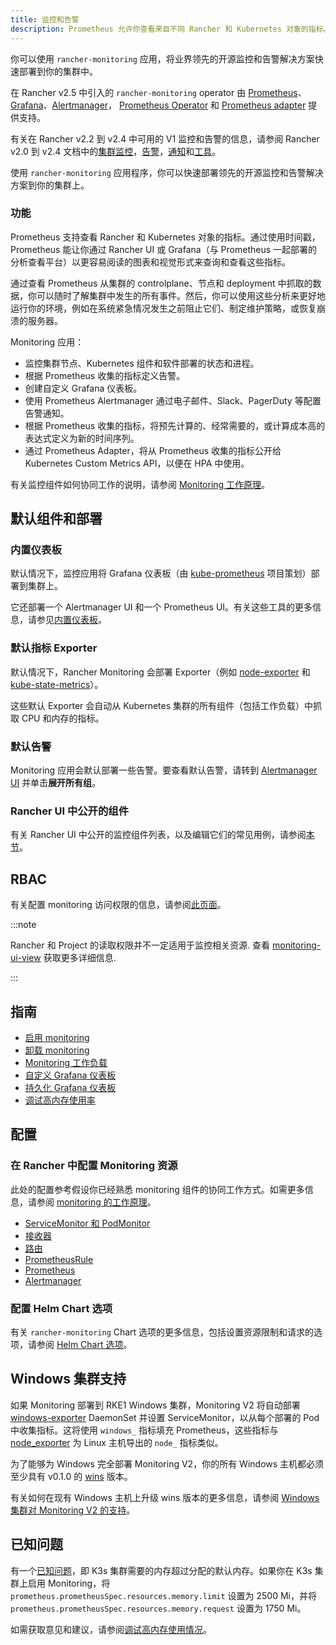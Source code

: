 ```yaml
---
title: 监控和告警
description: Prometheus 允许你查看来自不同 Rancher 和 Kubernetes 对象的指标。了解监控范围以及如何启用集群监控
---
```


<head>
  <link rel="canonical" href="https://ranchermanager.docs.rancher.com/zh/integrations-in-rancher/monitoring-and-alerting"/>
</head>

你可以使用 `rancher-monitoring` 应用，将业界领先的开源监控和告警解决方案快速部署到你的集群中。

在 Rancher v2.5 中引入的 `rancher-monitoring` operator 由 [Prometheus](https://prometheus.io/)、[Grafana](https://grafana.com/grafana/)、[Alertmanager](https://prometheus.io/docs/alerting/latest/alertmanager/)， [Prometheus Operator](https://github.com/prometheus-operator/prometheus-operator) 和 [Prometheus adapter](https://github.com/DirectXMan12/k8s-prometheus-adapter) 提供支持。

有关在 Rancher v2.2 到 v2.4 中可用的 V1 监控和告警的信息，请参阅 Rancher v2.0 到 v2.4 文档中的[集群监控](/versioned_docs/version-2.0-2.4/explanations/integrations-in-rancher/cluster-monitoring/cluster-monitoring.md)，[告警](/versioned_docs/version-2.0-2.4/explanations/integrations-in-rancher/cluster-alerts/cluster-alerts.md)，[通知](/versioned_docs/version-2.0-2.4/explanations/integrations-in-rancher/notifiers.md)和[工具](/versioned_docs/version-2.0-2.4/reference-guides/rancher-project-tools/rancher-project-tools.md)。

使用 `rancher-monitoring` 应用程序，你可以快速部署领先的开源监控和告警解决方案到你的集群上。

### 功能

Prometheus 支持查看 Rancher 和 Kubernetes 对象的指标。通过使用时间戳，Prometheus 能让你通过 Rancher UI 或 Grafana（与 Prometheus 一起部署的分析查看平台）以更容易阅读的图表和视觉形式来查询和查看这些指标。

通过查看 Prometheus 从集群的 controlplane、节点和 deployment 中抓取的数据，你可以随时了解集群中发生的所有事件。然后，你可以使用这些分析来更好地运行你的环境，例如在系统紧急情况发生之前阻止它们、制定维护策略，或恢复崩溃的服务器。

Monitoring 应用：

- 监控集群节点、Kubernetes 组件和软件部署的状态和进程。
- 根据 Prometheus 收集的指标定义告警。
- 创建自定义 Grafana 仪表板。
- 使用 Prometheus Alertmanager 通过电子邮件、Slack、PagerDuty 等配置告警通知。
- 根据 Prometheus 收集的指标，将预先计算的、经常需要的，或计算成本高的表达式定义为新的时间序列。
- 通过 Prometheus Adapter，将从 Prometheus 收集的指标公开给 Kubernetes Custom Metrics API，以便在 HPA 中使用。

有关监控组件如何协同工作的说明，请参阅 [Monitoring 工作原理](how-monitoring-works.md)。

## 默认组件和部署

### 内置仪表板

默认情况下，监控应用将 Grafana 仪表板（由 [kube-prometheus](https://github.com/prometheus-operator/kube-prometheus) 项目策划）部署到集群上。

它还部署一个 Alertmanager UI 和一个 Prometheus UI。有关这些工具的更多信息，请参见[内置仪表板](built-in-dashboards.md)。

### 默认指标 Exporter

默认情况下，Rancher Monitoring 会部署 Exporter（例如 [node-exporter](https://github.com/prometheus/node_exporter) 和 [kube-state-metrics](https://github.com/kubernetes/kube-state-metrics)）。

这些默认 Exporter 会自动从 Kubernetes 集群的所有组件（包括工作负载）中抓取 CPU 和内存的指标。

### 默认告警

Monitoring 应用会默认部署一些告警。要查看默认告警，请转到 [Alertmanager UI](built-in-dashboards.md#alertmanager-ui) 并单击**展开所有组**。

### Rancher UI 中公开的组件

有关 Rancher UI 中公开的监控组件列表，以及编辑它们的常见用例，请参阅[本节](how-monitoring-works.md#rancher-ui-中公开的组件)。

## RBAC

有关配置 monitoring 访问权限的信息，请参阅[此页面](rbac-for-monitoring.md)。

:::note

Rancher 和 Project 的读取权限并不一定适用于监控相关资源. 查看 [monitoring-ui-view](rbac-for-monitoring.md#其他监控角色) 获取更多详细信息.

:::

## 指南

- [启用 monitoring](../../how-to-guides/advanced-user-guides/monitoring-alerting-guides/enable-monitoring.md)
- [卸载 monitoring](../../how-to-guides/advanced-user-guides/monitoring-alerting-guides/uninstall-monitoring.md)
- [Monitoring 工作负载](../../how-to-guides/advanced-user-guides/monitoring-alerting-guides/set-up-monitoring-for-workloads.md)
- [自定义 Grafana 仪表板](../../how-to-guides/advanced-user-guides/monitoring-alerting-guides/customize-grafana-dashboard.md)
- [持久化 Grafana 仪表板](../../how-to-guides/advanced-user-guides/monitoring-alerting-guides/create-persistent-grafana-dashboard.md)
- [调试高内存使用率](../../how-to-guides/advanced-user-guides/monitoring-alerting-guides/debug-high-memory-usage.md)

## 配置

### 在 Rancher 中配置 Monitoring 资源

此处的配置参考假设你已经熟悉 monitoring 组件的协同工作方式。如需更多信息，请参阅 [monitoring 的工作原理](how-monitoring-works.md)。

- [ServiceMonitor 和 PodMonitor](../../reference-guides/monitoring-v2-configuration/servicemonitors-and-podmonitors.md)
- [接收器](../../reference-guides/monitoring-v2-configuration/receivers.md)
- [路由](../../reference-guides/monitoring-v2-configuration/routes.md)
- [PrometheusRule](../../how-to-guides/advanced-user-guides/monitoring-v2-configuration-guides/advanced-configuration/prometheusrules.md)
- [Prometheus](../../how-to-guides/advanced-user-guides/monitoring-v2-configuration-guides/advanced-configuration/prometheus.md)
- [Alertmanager](../../how-to-guides/advanced-user-guides/monitoring-v2-configuration-guides/advanced-configuration/alertmanager.md)

### 配置 Helm Chart 选项

有关 `rancher-monitoring` Chart 选项的更多信息，包括设置资源限制和请求的选项，请参阅 [Helm Chart 选项](../../reference-guides/monitoring-v2-configuration/helm-chart-options.md)。

## Windows 集群支持

如果 Monitoring 部署到 RKE1 Windows 集群，Monitoring V2 将自动部署 [windows-exporter](https://github.com/prometheus-community/windows_exporter) DaemonSet 并设置 ServiceMonitor，以从每个部署的 Pod 中收集指标。这将使用 `windows_` 指标填充 Prometheus，这些指标与 [node_exporter](https://github.com/prometheus/node_exporter) 为 Linux 主机导出的 `node_` 指标类似。

为了能够为 Windows 完全部署 Monitoring V2，你的所有 Windows 主机都必须至少具有 v0.1.0 的 [wins](https://github.com/rancher/wins) 版本。

有关如何在现有 Windows 主机上升级 wins 版本的更多信息，请参阅 [Windows 集群对 Monitoring V2 的支持](windows-support.md)。


## 已知问题

有一个[已知问题](https://github.com/rancher/rancher/issues/28787#issuecomment-693611821)，即 K3s 集群需要的内存超过分配的默认内存。如果你在 K3s 集群上启用 Monitoring，将 `prometheus.prometheusSpec.resources.memory.limit` 设置为 2500 Mi，并将 `prometheus.prometheusSpec.resources.memory.request` 设置为 1750 Mi。

如需获取意见和建议，请参阅[调试高内存使用情况](../../how-to-guides/advanced-user-guides/monitoring-alerting-guides/debug-high-memory-usage.md)。
